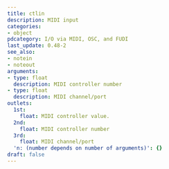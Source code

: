 ```yaml
---
title: ctlin
description: MIDI input
categories:
- object
pdcategory: I/O via MIDI, OSC, and FUDI
last_update: 0.48-2
see_also:
- notein
- noteout
arguments:
- type: float
  description: MIDI controller number
- type: float
  description: MIDI channel/port
outlets:
  1st:
    float: MIDI controller value.
  2nd:
    float: MIDI controller number
  3rd:
    float: MIDI channel/port
  'n: (number depends on number of arguments)': {}
draft: false
---
```


